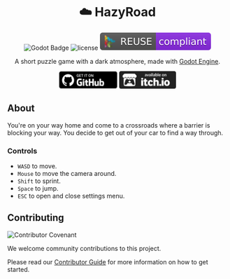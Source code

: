 <div align="center">

# ☁️ HazyRoad

![Godot Badge](https://img.shields.io/badge/godot-4.2-blue?logo=Godot-Engine&logoColor=white)
![license](https://img.shields.io/badge/license-MIT-green?logo=open-source-initiative&logoColor=white)
![reuse](./.reuse/REUSE-compliant.svg)

A short puzzle game with a dark atmosphere, made with [Godot Engine](https://godotengine.org/).

<a href="https://github.com/mechanicalflower/HazyRoad/releases/" target="_blank"><img src="public/publishing/store/github.webp" alt="Download on  Github" height="40px" ></a>
<a href="https://mechanical-flower.itch.io/hazy-road" target="_blank"><img src="public/publishing/store/itchio.webp" alt="Download on  itch.io" height="40px" ></a>

</div>

## About

You're on your way home and come to a crossroads where a barrier is blocking your way. You decide to get out of your car to find a way through.

### Controls

- `WASD` to move.
- `Mouse` to move the camera around.
- `Shift` to sprint.
- `Space` to jump.
- `ESC` to open and close settings menu.

## Contributing

![Contributor Covenant](https://img.shields.io/badge/Contributor%20Covenant-2.1-4baaaa.svg)

We welcome community contributions to this project.

Please read our [Contributor Guide](CONTRIBUTING.md) for more information on how to get started.
